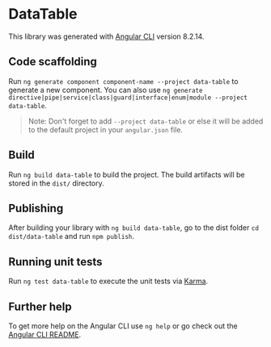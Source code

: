 # DataTable

This library was generated with [Angular CLI](https://github.com/angular/angular-cli) version 8.2.14.

## Code scaffolding

Run `ng generate component component-name --project data-table` to generate a new component. You can also use `ng generate directive|pipe|service|class|guard|interface|enum|module --project data-table`.
> Note: Don't forget to add `--project data-table` or else it will be added to the default project in your `angular.json` file. 

## Build

Run `ng build data-table` to build the project. The build artifacts will be stored in the `dist/` directory.

## Publishing

After building your library with `ng build data-table`, go to the dist folder `cd dist/data-table` and run `npm publish`.

## Running unit tests

Run `ng test data-table` to execute the unit tests via [Karma](https://karma-runner.github.io).

## Further help

To get more help on the Angular CLI use `ng help` or go check out the [Angular CLI README](https://github.com/angular/angular-cli/blob/master/README.md).
